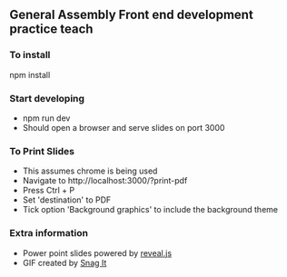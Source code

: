 ## General Assembly Front end development practice teach

### To install
npm install

### Start developing
- npm run dev
- Should open a browser and serve slides on port 3000

### To Print Slides
- This assumes chrome is being used
- Navigate to http://localhost:3000/?print-pdf
- Press Ctrl + P
- Set 'destination' to PDF
- Tick option 'Background graphics' to include the background theme

### Extra information
- Power point slides powered by [reveal.js](https://github.com/hakimel/reveal.js)
- GIF created by [Snag It](https://www.techsmith.com/screen-capture.html)
